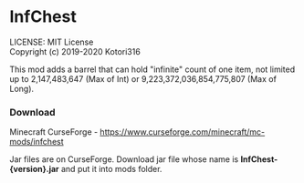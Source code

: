 # InfChest

LICENSE: MIT License  
Copyright (c) 2019-2020 Kotori316

This mod adds a barrel that can hold "infinite" count of one item, not limited up to 2,147,483,647 (Max of Int) or 9,223,372,036,854,775,807 (Max of Long).

### Download
Minecraft CurseForge - https://www.curseforge.com/minecraft/mc-mods/infchest

Jar files are on CurseForge. Download jar file whose name is **InfChest-{version}.jar** and put it into mods folder.

